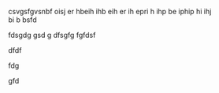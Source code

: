 
csvgsfgvsnbf oisj er 
hbeih ihb eih
 er
 ih epri h ihp
 be iphip hi ihj\
  bi
  b 
  bsfd
  
fdsgdg
gsd
g
dfsgfg
fgfdsf

dfdf

fdg

gfd
